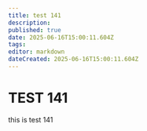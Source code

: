 ```yaml
---
title: test 141
description: 
published: true
date: 2025-06-16T15:00:11.604Z
tags: 
editor: markdown
dateCreated: 2025-06-16T15:00:11.604Z
---
```


# TEST 141
this is test 141
